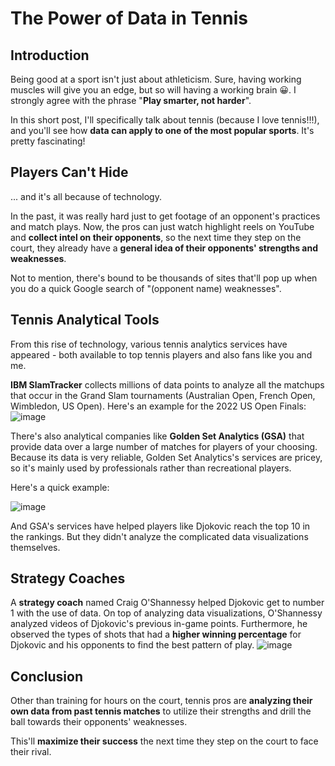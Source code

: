# The Power of Data in Tennis
## Introduction
Being good at a sport isn't just about athleticism. Sure, having working muscles will give you an edge, but so will having a working brain 😀. I strongly agree with the phrase "**Play smarter, not harder**".

In this short post, I'll specifically talk about tennis (because I love tennis!!!), and you'll see how **data can apply to one of the most popular sports**. It's pretty fascinating!  

## Players Can't Hide 
... and it's all because of technology.

In the past, it was really hard just to get footage of an opponent's practices and match plays. Now, the pros can just watch highlight reels on YouTube and **collect intel on their opponents**, so the next time they step on the court, they already have a **general idea of their opponents' strengths and weaknesses**. 

Not to mention, there's bound to be thousands of sites that'll pop up when you do a quick Google search of "(opponent name) weaknesses".

## Tennis Analytical Tools 
From this rise of technology, various tennis analytics services have appeared - both available to top tennis players and also fans like you and me. 

**IBM SlamTracker** collects millions of data points to analyze all the matchups that occur in the Grand Slam tournaments (Australian Open, French Open, Wimbledon, US Open). Here's an example for the 2022 US Open Finals: 
![image](https://github.com/dylans0ng/dylans0ng.github.io/assets/112503726/995ed709-5de3-40d9-a78f-98612c52ad93)

There's also analytical companies like **Golden Set Analytics (GSA)** that provide data over a large number of matches for players of your choosing. Because its data is very reliable, Golden Set Analytics's services are pricey, so it's mainly used by professionals rather than recreational players. 

Here's a quick example:

![image](https://github.com/dylans0ng/dylans0ng.github.io/assets/112503726/f97324e1-9a0d-4b9d-9f22-b28be34abfe2)

And GSA's services have helped players like Djokovic reach the top 10 in the rankings. But they didn't analyze the complicated data visualizations themselves.

## Strategy Coaches 
A **strategy coach** named Craig O'Shannessy helped Djokovic get to number 1 with the use of data. On top of analyzing data visualizations, O'Shannessy analyzed videos of Djokovic's previous in-game points. Furthermore, he observed the types of shots that had a **higher winning percentage** for Djokovic and his opponents to find the best pattern of play. 
![image](https://github.com/dylans0ng/dylans0ng.github.io/assets/112503726/d91e9b42-6f4a-4631-99b8-b1ec25338ada)

## Conclusion
Other than training for hours on the court, tennis pros are **analyzing their own data from past tennis matches** to utilize their strengths and drill the ball towards their opponents' weaknesses. 

This'll **maximize their success** the next time they step on the court to face their rival.  
